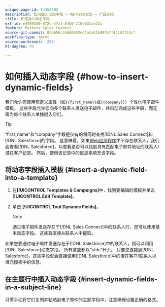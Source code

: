 ```yaml
---
unique-page-id: 14352592
description: 如何插入动态字段 — Marketo文档 — 产品文档
title: 如何插入动态字段
exl-id: e4989350-872d-47a1-84b0-210e631ae23a
feature: Marketo Sales Connect
source-git-commit: 09a656c3a0d0002edfa1a61b987bff4c1dff33cf
workflow-type: tm+mt
source-wordcount: '222'
ht-degree: 4%

---
```


# 如何插入动态字段 {#how-to-insert-dynamic-fields}

我们允许您使用预定义属性（如`{{first_name}}`或`{{company}}`）个性化电子邮件模板。 这些字段允许您向多个联系人发送电子邮件，并自动完成这些字段，而无需为每个联系人单独键入它们。

>[!TIP]
>
>“first_name”和“company”字段是仅有的将同时查找[!DNL Sales Connect]和[!DNL Salesforce]的字段。 这意味着，如果[Web应用程序](https://toutapp.com/login)中不存在联系人，我们会查看[!DNL Salesforce]，以查看是否可以找到具有匹配电子邮件地址的联系人/潜在客户记录。 然后，使用该记录中的信息来填充该字段。

## 将动态字段插入模板 {#insert-a-dynamic-field-into-a-template}

1. 在&#x200B;**[!UICONTROL Templates & Campaigns]**&#x200B;中，找到要编辑的模板并单击&#x200B;**[!UICONTROL Edit Template]**。

1. 单击 **[!UICONTROL Tout Dynamic Fields]**。

   >[!NOTE]
   >
   >通过电子邮件发送存在于[!DNL Sales Connect]中的联系人时，您可以使用基本动态字段。 这些将直接从联系人中提取。

如果您要通过电子邮件发送存在于[!DNL Salesforce]中的联系人，则可以利用[!DNL Salesforce]动态字段。 所有这些都以“sfdc”开头。 只要您连接到[!DNL Salesforce]，这些字段就会直接调用[!DNL Salesforce]中的潜在客户/联系人以填充模板中的信息。

## 在主题行中插入动态字段 {#insert-dynamic-fields-in-a-subject-line}

只需手动将它们复制并粘贴到电子邮件的主题字段中，注意确保设置正确的格式。
